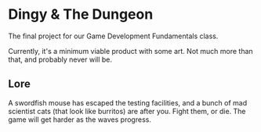 # Dingy & The Dungeon
The final project for our Game Development Fundamentals class.

Currently, it's a minimum viable product with some art. Not much more than that, and probably never will be.
## Lore
A swordfish mouse has escaped the testing facilities, and a bunch of mad scientist cats (that look like burritos) are after you.
Fight them, or die. The game will get harder as the waves progress.